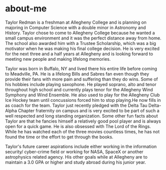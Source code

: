 # about-me
Taylor Redman is a freshman at Allegheny College and is planning on majoring in Computer Science with a double minor in Astronomy and History. Taylor chose to come to Allegheny College because he wanted a small campus environment and it was the perfect distance away from home. The school also awarded him with a Trustee Scholarship, which was a big motivator when he was making his final college decision. He is very excited for the next three and a half years at Allegheny and is looking forward to meeting new people and making lifelong memories.

Taylor was born in Buffalo, NY and lived there his entire life before coming to Meadville, PA. He is a lifelong Bills and Sabres fan even though they provide their fans with more pain and suffering than they do wins. Some of his hobbies include playing saxophone. He played soprano, alto and tenor throughout high school and currently plays tenor for the Allegheny Wind Symphony and Wind Ensemble. He also used to play for the Allegheny Club Ice Hockey team until concussions forced him to stop playing.He now fills in as coach for the team. Taylor just recently pledged with the Delta Tau Delta-Alpha Chapter fraternity on campus and is very excited to be part of such a well respected and long standing organization. Some other fun facts about Taylor are that he fancies himself a relatively good pool player and is always open for a quick game. He is also obsessed with The Lord of the Rings. While he has watched each of the three movies countless times, he has not found the time or the effort to get through the books.

Taylor's future career aspirations include either working in the information security/ cyber-crime field or working for NASA, SpaceX or another astrophysics related agency. His other goals while at Allegheny are to maintain a 3.0 GPA or higher and study abroad during his junior year.
